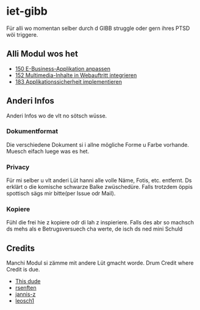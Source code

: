 # iet-gibb
Für alli wo momentan selber durch d GIBB struggle oder gern ihres PTSD wöi triggere.

## Alli Modul wos het
- [150 E-Business-Applikation anpassen](https://github.com/MasterEvarior/iet-gibb/tree/master/150)
- [152 Multimedia-Inhalte in Webauftritt integrieren](https://github.com/MasterEvarior/iet-gibb/tree/master/152)
- [183 Applikationssicherheit implementieren](https://github.com/MasterEvarior/iet-gibb/tree/master/183)

## Anderi Infos
Anderi Infos wo de vlt no sötsch wüsse.

### Dokumentformat
Die verschiedene Dokument si i allne mögliche Forme u Farbe vorhande. Muesch eifach luege was es het. 

### Privacy
Für mi selber u vlt anderi Lüt hanni alle volle Näme, Fotis, etc. entfernt. Ds erklärt o die komische schwarze Balke zwüschedüre. Falls trotzdem öppis spottisch sägs mir bitte(per Issue odr Mail).

### Kopiere
Fühl die frei hie z kopiere odr di lah z inspieriere. Falls des abr so machsch ds mehs als e Betrugsversuech cha werte, de isch ds ned mini Schuld

## Credits
Manchi Modul si zämme mit andere Lüt gmacht worde. Drum Credit where Credit is due.
- [This dude](https://github.com/0xlmnt)
- [rsenften](https://github.com/rsenften)
- [jannis-z](https://github.com/jannis-z)
- [leosch1](https://github.com/leosch1)
